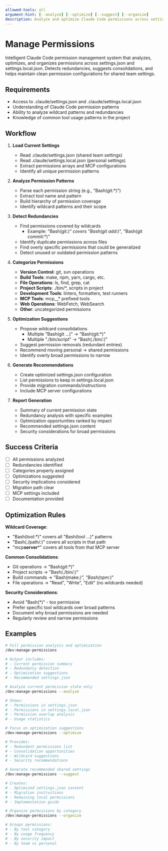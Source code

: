 ```yaml
---
allowed-tools: all
argument-hint: [--analyze] [--optimize] [--suggest] [--organize]
description: Analyze and optimize Claude Code permissions across settings files
---
```


# Manage Permissions

Intelligent Claude Code permission management system that analyzes, optimizes, and organizes permissions across settings.json and settings.local.json. Detects redundancies, suggests consolidations, and helps maintain clean permission configurations for shared team settings.

## Requirements

- Access to .claude/settings.json and .claude/settings.local.json
- Understanding of Claude Code permission patterns
- Ability to analyze wildcard patterns and redundancies
- Knowledge of common tool usage patterns in the project

## Workflow

1. **Load Current Settings**

   - Read .claude/settings.json (shared team settings)
   - Read .claude/settings.local.json (personal settings)
   - Extract permissions arrays and MCP configurations
   - Identify all unique permission patterns

2. **Analyze Permission Patterns**

   - Parse each permission string (e.g., "Bash(git:\*)")
   - Extract tool name and pattern
   - Build hierarchy of permission coverage
   - Identify wildcard patterns and their scope

3. **Detect Redundancies**

   - Find permissions covered by wildcards
     - Example: "Bash(git:_)" covers "Bash(git add:_)", "Bash(git commit:\*)"
   - Identify duplicate permissions across files
   - Find overly specific permissions that could be generalized
   - Detect unused or outdated permission patterns

4. **Categorize Permissions**

   - **Version Control**: git, svn operations
   - **Build Tools**: make, npm, yarn, cargo, etc.
   - **File Operations**: ls, find, grep, cat
   - **Project Scripts**: ./bin/\*, scripts in project
   - **Development Tools**: linters, formatters, test runners
   - **MCP Tools**: mcp\_\_\* prefixed tools
   - **Web Operations**: WebFetch, WebSearch
   - **Other**: uncategorized permissions

5. **Optimization Suggestions**

   - Propose wildcard consolidations
     - Multiple "Bash(git ...)" → "Bash(git:\*)"
     - Multiple "./bin/script" → "Bash(./bin/_:_)"
   - Suggest permission removals (redundant entries)
   - Recommend moving personal → shared permissions
   - Identify overly broad permissions to narrow

6. **Generate Recommendations**

   - Create optimized settings.json configuration
   - List permissions to keep in settings.local.json
   - Provide migration commands/instructions
   - Include MCP server configurations

7. **Report Generation**
   - Summary of current permission state
   - Redundancy analysis with specific examples
   - Optimization opportunities ranked by impact
   - Recommended settings.json content
   - Security considerations for broad permissions

## Success Criteria

- [ ] All permissions analyzed
- [ ] Redundancies identified
- [ ] Categories properly assigned
- [ ] Optimizations suggested
- [ ] Security implications considered
- [ ] Migration path clear
- [ ] MCP settings included
- [ ] Documentation provided

## Optimization Rules

**Wildcard Coverage**:

- "Bash(tool:\*)" covers all "Bash(tool ...)" patterns
- "Bash(./path/_:_)" covers all scripts in that path
- "mcp**server**\*" covers all tools from that MCP server

**Common Consolidations**:

- Git operations → "Bash(git:\*)"
- Project scripts → "Bash(./bin/_:_)"
- Build commands → "Bash(make:_)", "Bash(npm:_)"
- File operations → "Read", "Write", "Edit" (no wildcards needed)

**Security Considerations**:

- Avoid "Bash(\*)" - too permissive
- Prefer specific tool wildcards over broad patterns
- Document why broad permissions are needed
- Regularly review and narrow permissions

## Examples

```bash
# Full permission analysis and optimization
/dev:manage-permissions

# Output includes:
# - Current permission summary
# - Redundancy detection
# - Optimization suggestions
# - Recommended settings.json
```

```bash
# Analyze current permission state only
/dev:manage-permissions --analyze

# Shows:
# - Permissions in settings.json
# - Permissions in settings.local.json
# - Permission overlap analysis
# - Usage statistics
```

```bash
# Focus on optimization suggestions
/dev:manage-permissions --optimize

# Provides:
# - Redundant permissions list
# - Consolidation opportunities
# - Wildcard suggestions
# - Security recommendations
```

```bash
# Generate recommended shared settings
/dev:manage-permissions --suggest

# Creates:
# - Optimized settings.json content
# - Migration instructions
# - Remaining local permissions
# - Implementation guide
```

```bash
# Organize permissions by category
/dev:manage-permissions --organize

# Groups permissions:
# - By tool category
# - By usage frequency
# - By security impact
# - By team vs personal
```
